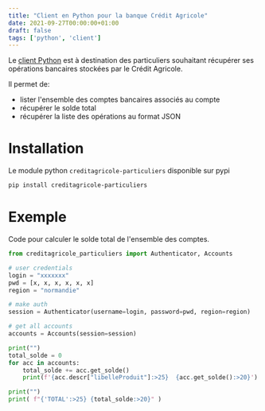 ```yaml
---
title: "Client en Python pour la banque Crédit Agricole"
date: 2021-09-27T00:00:00+01:00
draft: false
tags: ['python', 'client']
---
```


Le [client Python](https://github.com/dmachard/creditagricole-particuliers) est à destination des particuliers souhaitant récupérer ses opérations bancaires stockées par le Crédit Agricole.

Il permet de:
- lister l'ensemble des comptes bancaires associés au compte
- récupérer le solde total
- récupérer la liste des opérations au format JSON

# Installation

Le module python `creditagricole-particuliers` disponible sur pypi


```bash
pip install creditagricole-particuliers
```

# Exemple

Code pour calculer le solde total de l'ensemble des comptes.

```python
from creditagricole_particuliers import Authenticator, Accounts

# user credentials
login = "xxxxxxx"
pwd = [x, x, x, x, x, x]
region = "normandie"

# make auth
session = Authenticator(username=login, password=pwd, region=region)

# get all accounts
accounts = Accounts(session=session)

print("")
total_solde = 0
for acc in accounts:
    total_solde += acc.get_solde()
    print(f'{acc.descr["libelleProduit"]:>25}  {acc.get_solde():>20}')

print("")
print( f"{'TOTAL':>25} {total_solde:>20}" )
```